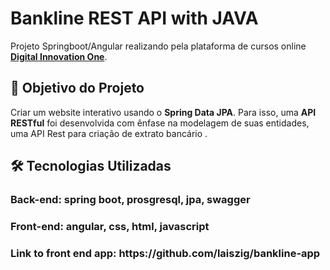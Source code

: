 <h1>Bankline REST API with JAVA </h1>
<p> Projeto Springboot/Angular </strong> realizando pela plataforma de cursos online <a href="https://dio.me/"><strong> Digital Innovation One</strong></a>.<br>

<h2>🎯 Objetivo do Projeto </h2>
<p>Criar um website interativo usando o <strong>Spring Data JPA</strong>. Para isso, uma <strong>API RESTful</strong> foi desenvolvida com ênfase na modelagem de suas entidades, uma API Rest para criação de extrato bancário .</p>

<h2>🛠 Tecnologias Utilizadas</h2>
<h3> Back-end: spring boot, prosgresql, jpa, swagger </h3>
<h3> Front-end: angular, css, html, javascript </h3>
<h3> Link to front end app: https://github.com/laiszig/bankline-app </h3>
